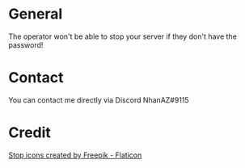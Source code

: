 # General
The operator won't be able to stop your server if they don't have the password!

# Contact
You can contact me directly via Discord NhanAZ#9115

# Credit

<a href="https://www.flaticon.com/free-icons/stop" title="stop icons">Stop icons created by Freepik - Flaticon</a>